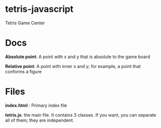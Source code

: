 # tetris-javascript
 
 Tetris Game Center



# Docs

**Absolute point**: A point with x and y that is absolute to the game board

**Relative point**: A point with inner x and y; for example, a point that conforms a figure

# Files

**index.html** : Primary index file

**tetris.js**: the main file. It contains 3 classes. If you want, you
can separate all of them; they are independent.

